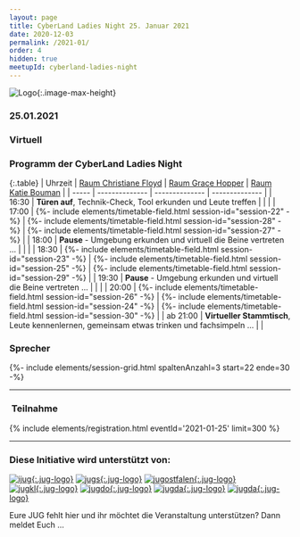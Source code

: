 ```yaml
---
layout: page
title: CyberLand Ladies Night 25. Januar 2021
date: 2020-12-03
permalink: /2021-01/
order: 4
hidden: true
meetupId: cyberland-ladies-night
---
```

![Logo](/assets/logo/ladies_night.jpg){:.image-max-height}

### <i class="fas fa-lg fa-calendar"></i> 25.01.2021

### <i class="fas fa-lg fa-globe"></i> Virtuell

### <i class="fas fa-lg fa-book-open"></i> Programm der CyberLand Ladies Night

{:.table}
| Uhrzeit  | [Raum Christiane Floyd](https://de.wikipedia.org/wiki/Christiane_Floyd) | [Raum Grace Hopper](https://de.wikipedia.org/wiki/Grace_Hopper) | [Raum Katie Bouman](https://de.wikipedia.org/wiki/Katie_Bouman) |
| ----- | -------------- | -------------- | -------------- |
| 16:30 | __Türen auf__, Technik-Check, Tool erkunden und Leute treffen | | |
| 17:00 | {%- include elements/timetable-field.html session-id="session-22" -%} | {%- include elements/timetable-field.html session-id="session-28" -%} | {%- include elements/timetable-field.html session-id="session-27" -%} |
| 18:00 | __Pause__ - Umgebung erkunden und virtuell die Beine vertreten ... | | |
| 18:30 | {%- include elements/timetable-field.html session-id="session-23" -%} | {%- include elements/timetable-field.html session-id="session-25" -%} | {%- include elements/timetable-field.html session-id="session-29" -%} |
| 19:30 | __Pause__ - Umgebung erkunden und virtuell die Beine vertreten ... | | |
| 20:00 | {%- include elements/timetable-field.html session-id="session-26" -%} | {%- include elements/timetable-field.html session-id="session-24" -%} | {%- include elements/timetable-field.html session-id="session-30" -%} |
| ab 21:00 | __Virtueller Stammtisch__, Leute kennenlernen, gemeinsam etwas trinken und fachsimpeln ... | |

### <i id="sprecher" class="fas fa-user"></i> Sprecher

{%- include elements/session-grid.html spaltenAnzahl=3 start=22 ende=30 -%}

<hr />

### <i class="fas fa-lg fa-door-open"></i>&nbsp;Teilnahme

{% include elements/registration.html eventId='2021-01-25' limit=300 %}

<hr />

### <i class="fas fa-lg fa-heart"></i> Diese Initiative wird unterstützt von:

[![ijug](/assets/logo/ijug.png){:.jug-logo}](https://www.ijug.eu/)
[![jugs](/assets/logo/jugs.png){:.jug-logo}](https://www.jugs.org/)
[![jugostfalen](/assets/logo/jugostfalen.png){:.jug-logo}](https://www.jug-ostfalen.de/)
<br />
[![jugkl](/assets/logo/jugkl.png){:.jug-logo}](http://www.jug-kl.de/)
[![jugdo](/assets/logo/jugdo.png){:.jug-logo}](https://www.meetup.com/JUG-Dortmund/)
[![jugda](/assets/logo/jugda.png){:.jug-logo}](https://www.jug-da.de/)
[![jugda](/assets/logo/jugch.png){:.jug-logo}](https://www.jug.ch)

Eure JUG fehlt hier und ihr möchtet die Veranstaltung unterstützen? Dann meldet Euch ...
